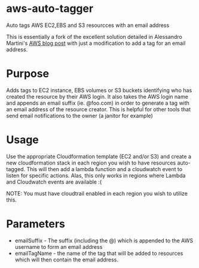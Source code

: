 # aws-auto-tagger
Auto tags AWS EC2,EBS and S3 resourcces with an email address

This is essentially a fork of the excellent solution detailed in Alessandro Martini's [AWS blog post](https://blogs.aws.amazon.com/security/post/Tx150Z810KS4ZEC/How-to-Automatically-Tag-Amazon-EC2-Resources-in-Response-to-API-Events) with just a modification to add a tag for an email address.

# Purpose
Adds tags to EC2 instance, EBS volumes or S3 buckets identifying who has created the resource by their AWS login.  It also takes the AWS login name and appends an email suffix (ie. @foo.com) in order to generate a tag with an email address of the resource creator.  This is helpful for other tools that send email notifications to the owner (a janitor for example)

# Usage

Use the appropriate Cloudformation template (EC2 and/or S3) and create a new cloudformation stack in each region you wish to have resources auto-tagged.  This will then add a lambda function and a cloudwatch event to listen for specific actions.  Alas, this only works in regions where Lambda and Cloudwatch events are available :(

NOTE: You must have cloudtrail enabled in each region you wish to utilize this.


# Parameters

* emailSuffix - The suffix (including the @) which is appended to the AWS username to form an email address
* emailTagName - the name of the tag that will be added to resources which will then contain the email address.
